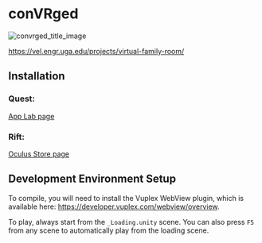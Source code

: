 # conVRged
![convrged_title_image](Store/hero_art.png "Logo")

https://vel.engr.uga.edu/projects/virtual-family-room/

## Installation

### Quest:
[App Lab page](https://www.oculus.com/experiences/quest/4385132461504154 "App Lab Link")

### Rift:
[Oculus Store page](https://www.oculus.com/experiences/rift/2885779951483038/ "Oculus Store (requires access)")


## Development Environment Setup

To compile, you will need to install the Vuplex WebView plugin, which is available here: https://developer.vuplex.com/webview/overview.

To play, always start from the `_Loading.unity` scene. You can also press `F5` from any scene to automatically play from the loading scene.